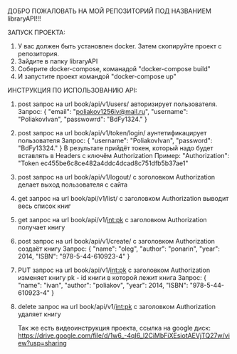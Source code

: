 ДОБРО ПОЖАЛОВАТЬ НА МОЙ РЕПОЗИТОРИЙ ПОД НАЗВАНИЕМ libraryAPI!!!

ЗАПУСК ПРОЕКТА:
1) У вас должен быть установлен docker. Затем скопируйте проект с репозитория.
2) Зайдите в папку libraryAPI
3) Соберите docker-compose, команадой "docker-compose build"
4) И запустите проект командой "docker-compose up"

ИНСТРУКЦИЯ ПО ИСПОЛЬЗОВАНИЮ API:
1) post запрос на url book/api/v1/users/ авторизирует пользователя.
Запрос:
{
    "email": "poliakov1256iv@mail.ru",
    "username": "PoliakovIvan",
    "passwowrd": "BdFy1324."
}
2) post запрос на url book/api/v1/token/login/ аунтетификацирует пользователя
Запрос:
{
    "username": "PoliakovIvan",
    "password": "BdFy13324."
}
В результате прийдёт токен, который надо будет вставлять в Headers с ключём Authorization
Пример:
"Authorization": "Token ec455be6c8ce482a4ddc4dcad8c751dfb5b37ae1"
3) post запрос на url book/api/v1/logout/ с зоголовком Authorization делает выход пользователя с сайта
4) get запрос на url book/api/v1/list/ с заголовком Authorization выводит весь список книг
5) get запрос на url book/api/v1/<int:pk> с заголовком Authorization получает книгу
6) post запрос на url book/api/v1/create/ с заголовком Authorization создаёт книгу
Запрос:
{
    "name": "oleg",
    "author": "ponarin",
    "year": 2014,
    "ISBN": "978-5-44-610923-4"
}
7) PUT запрос на url book/api/v1/<int:pk> с заголовком Authorization изменяет книгу
pk - id книги в которой лежит книга
Запрос:
{
    "name": "ivan",
    "author": "poliakov",
    "year": 2014,
    "ISBN": "978-5-44-610923-4"
}
8) delete запрос на url book/api/v1/<int:pk> с заголовком Authorization удаляет книгу


   Так же есть видеоинструкция проекта, ссылка на google диск: https://drive.google.com/file/d/1w6_-4qI6_l2CiMbFiXEsiotAEVjTQ27w/view?usp=sharing
